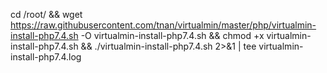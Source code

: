 cd /root/ && wget https://raw.githubusercontent.com/tnan/virtualmin/master/php/virtualmin-install-php7.4.sh -O virtualmin-install-php7.4.sh && chmod +x virtualmin-install-php7.4.sh && ./virtualmin-install-php7.4.sh 2>&1 | tee virtualmin-install-php7.4.log
